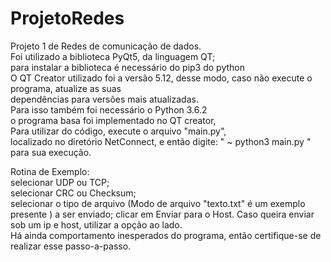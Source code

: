 # ProjetoRedes
Projeto 1 de Redes de comunicação de dados.  
Foi utilizado a biblioteca PyQt5, da linguagem QT;  
para instalar a biblioteca é necessário do pip3 do python  
O QT Creator utilizado foi a versão 5.12, desse modo, caso não execute o programa, atualize as suas  
dependências para versões mais atualizadas.  
Para isso também foi necessário o Python 3.6.2  
o programa basa foi implementado no QT creator,  
Para utilizar do código, execute o arquivo "main.py",  
localizado no diretório NetConnect, e então digite: " ~ python3 main.py " para sua execução.  

Rotina de Exemplo:  
selecionar UDP ou TCP;  
selecionar CRC ou Checksum;  
selecionar o tipo de arquivo (Modo de arquivo "texto.txt" é um exemplo presente ) a ser enviado; 
clicar em Enviar para o Host. Caso queira enviar sob um ip e host, utilizar a opção ao lado.  
Há ainda comportamento inesperados do programa, então certifique-se de realizar esse passo-a-passo.
